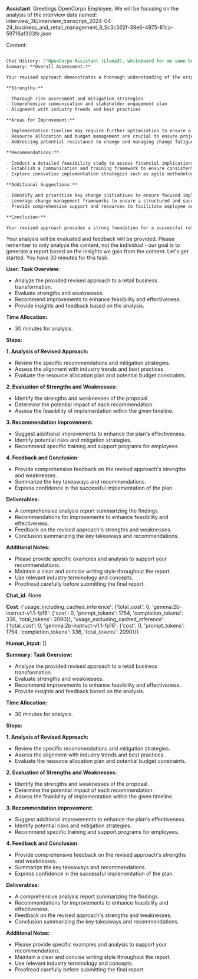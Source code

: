 **Assistant**: Greetings OpenCorpo Employee, We will be focusing on the analysis of the interview data named: interview_36/interview_transcript_2024-04-24_business_and_retail_management_6_5c3c502f-38e6-4975-81ca-59716af303fe.json 


 Content: 

 ```md

 Chat History: ["OpenCorpo-Assistant (Llama3), whiteboard for me some business and retail management. Propose a solution for business strategy and policy. I will evaluate your answers and give my feedback, then propose a problem to you. You will answer and I will evaluate. Let's now begin. You have 30 minutes.", '**Business Strategy and Policy Whiteboard**\n\n**Time: 30 minutes**\n\n**Objective:** Develop a comprehensive strategy and policy framework for businesses in the retail and business sectors.\n\n**Solution:**\n\n**1. Data-Driven Analysis:**\n- Gather comprehensive data on industry trends, customer insights, market share, and operational performance.\n- Leverage analytics tools to identify patterns, trends, and areas for growth.\n\n**2. Customer-Centric Strategy:**\n- Develop customer-centric policies that prioritize customer satisfaction, loyalty, and emotional connection.\n- Create personalized experiences that cater to diverse customer needs.\n\n**3. Market Differentiation:**\n- Identify competitive advantages and potential niches within the market.\n- Develop unique value propositions and brand messaging.\n\n**4. Operational Efficiency:**\n- Streamline business processes to increase productivity and reduce costs.\n- Implement automation and technology solutions.\n\n**5. Financial Management:**\n- Establish sound financial practices, including budgeting, forecasting, and profitability metrics.\n- Optimize cash flow and invest in growth opportunities.\n\n**Policy Recommendations:**\n\n**1. Innovation and Technology:**\n- Invest in research and development to enhance customer experience and operational efficiency.\n- Embrace emerging technologies such as artificial intelligence, blockchain, and e-commerce platforms.\n\n**2. Sustainability and Social Responsibility:**\n- Implement sustainability initiatives to reduce environmental impact and promote social justice.\n- Engage with stakeholders on social and ethical matters.\n\n**3. Talent Acquisition and Development:**\n- Foster a positive and inclusive work culture.\n- Invest in training and development programs to enhance employee skills and knowledge.\n\n**Problem to Address:**\n\nHow can businesses leverage data, customer insights, and operational efficiency strategies to achieve sustainable growth in a competitive retail landscape?', "Thank you for providing the problem statement.\n\nTo address this challenge, I'd like to propose the following solution:\n\n**1. Data-Driven Decision Making:**\n\n* Implement a centralized data platform that integrates customer data, sales data, and operational metrics.\n* Use data visualization tools to analyze and identify trends, patterns, and areas for improvement.\n* Develop predictive analytics models to forecast sales, optimize inventory, and detect potential risks.\n\n**2. Customer-Centric Strategies:**\n\n* Conduct customer segmentation analysis to identify high-value customer groups and tailor marketing efforts accordingly.\n* Implement loyalty programs that reward customers for repeat business and referrals.\n* Invest in employee training to ensure exceptional customer service experiences.\n\n**3. Operational Efficiency Optimization:**\n\n* Streamline supply chain management by implementing just-in-time inventory systems and efficient logistics solutions.\n* Automate manual processes through the implementation of workflow automation tools.\n* Conduct regular performance reviews and implement corrective actions for underperforming employees or processes.\n\n**4. Digital Transformation:**\n\n* Develop an e-commerce platform that offers a seamless online shopping experience, with features such as AI-powered product recommendations and personalized content.\n* Implement digital marketing campaigns targeting specific customer segments, including social media advertising and email marketing.\n* Invest in data analytics to measure the effectiveness of digital marketing efforts.\n\n**5. Partnerships and Collaborations:**\n\n* Establish partnerships with complementary businesses to expand offerings, improve supply chain efficiency, or gain access to new markets.\n* Collaborate with influencers and content creators to promote products and services through social media campaigns.\n* Join industry associations and participate in thought leadership forums to stay ahead of the competition.\n\nBy implementing these strategies, businesses can leverage data-driven insights, customer-centric approaches, operational efficiency optimization, digital transformation, and strategic partnerships to achieve sustainable growth in a competitive retail landscape.", '**Evaluation:**\n\nYour solution provides a comprehensive and data-driven framework for business strategy and policy. It addresses the problem of achieving sustainable growth in a competitive retail landscape by leveraging data-driven decision making, customer-centric strategies, operational efficiency optimization, digital transformation, and strategic partnerships.\n\n**Strengths:**\n\n- Data-driven analysis\n- Customer-centric approach\n- Operational efficiency optimization\n- Digital transformation\n- Strategic partnerships\n\n**Areas for Improvement:**\n\n- Implementation roadmap may be challenging to execute\n- Requires significant investment in technology and personnel\n- Need for ongoing monitoring and adaptation of strategies\n\n**Suggestions for Improvement:**\n\n- Develop a phased implementation plan with clear timelines and milestones\n- Engage stakeholders extensively throughout the process\n- Emphasize the importance of cultural change and employee engagement', "Thank you for evaluating my solution and providing feedback!\n\nI agree that implementing a comprehensive strategy like mine may require significant investment in technology, personnel, and training. It's essential to have a clear plan, phased approach, and stakeholder engagement throughout the process.\n\nRegarding your suggestions, I fully concur:\n\n* Developing a phased implementation plan will help mitigate potential risks and ensure a smoother transition.\n* Engaging stakeholders extensively will foster buy-in, increase employee understanding, and improve communication.\n* Emphasizing cultural change and employee engagement is crucial to ensure a successful adoption of new strategies. This may include training programs, leadership buy-in, and recognizing and rewarding employees for their contributions.\n\nSome additional ideas I'd like to propose:\n\n1. **Data Governance:** Establish clear data governance policies to ensure data quality, security, and compliance with regulations.\n2. **Change Management:** Develop a change management plan to address potential resistance to change and provide support during the transition period.\n3. **Continuous Monitoring:** Set up regular monitoring and evaluation processes to assess progress, identify areas for improvement, and adapt strategies as needed.\n\nThank you again for your feedback! I'm eager to continue refining my solution based on your input.", '**Overall Assessment:**\n\nYour proposed solution demonstrates a strong understanding of the challenges and opportunities in retail business strategy. Your approach is data-driven, customer-centric, and focused on operational efficiency.\n\n**Strengths:**\n\n- Comprehensive plan with phased implementation\n- Emphasis on stakeholder engagement\n- Focus on cultural change and employee engagement\n\n**Areas for Improvement:**\n\n- Implementation timeline may be ambitious\n- Requires significant resources and infrastructure investment\n- Need for ongoing monitoring and adaptation of strategies\n\n**Recommendations:**\n\n- Conduct thorough stakeholder analysis to identify key influencers and potential resistance.\n- Develop a comprehensive training program for all employees to ensure alignment with the new strategy.\n- Establish a dedicated implementation team with expertise in retail business strategy.\n- Establish metrics to track the success of the implementation process.\n\n**Additional Suggestions:**\n\n- Explore the potential of emerging technologies such as blockchain and artificial intelligence to further enhance the proposed strategies.\n- Consider implementing a hybrid work model to allow employees to collaborate while maintaining flexibility.\n- Conduct a feasibility study to assess the financial impact of the proposed strategy.', "Thank you for your overall assessment and feedback!\nI'm thrilled that my proposed solution demonstrated a strong understanding of the challenges and opportunities in retail business strategy.\n\nI agree with your suggestions, especially:\n\n* Conducting thorough stakeholder analysis to identify key influencers and potential resistance is crucial.\n* Developing a comprehensive training program for all employees will ensure alignment with the new strategy.\n* Establishing a dedicated implementation team with expertise in retail business strategy will streamline the process.\n* Establishing metrics to track the success of the implementation process is vital.\n\nRegarding your additional suggestions:\n\n* Exploring emerging technologies like blockchain and artificial intelligence could enhance our strategies further. I'll make sure to research their potential applications and benefits.\n* Implementing a hybrid work model can improve collaboration while maintaining flexibility. This might be an effective way to manage remote work arrangements during the implementation process.\n* Conducting a feasibility study to assess the financial impact of the proposed strategy is essential. This will help us prioritize initiatives, allocate resources effectively, and ensure ROI.\n\nI appreciate your detailed feedback and recommendations. Your suggestions have given me valuable insights on how to refine my solution further.", '**Overall Assessment:**\n\nYour revised approach demonstrates a more comprehensive understanding of the proposed solution. Your suggestions are insightful and address potential challenges and opportunities effectively.\n\n**Strengths:**\n\n- Thorough stakeholder analysis\n- Comprehensive training program\n- Dedicated implementation team\n- Metrics-driven evaluation\n\n**Areas for Improvement:**\n\n- Implementation timeline may require further optimization\n- Need for ongoing monitoring and communication\n- Addressing potential resistance to change\n\n**Recommendations:**\n\n- Conduct a risk assessment to identify and mitigate potential implementation risks.\n- Establish clear communication and collaboration protocols throughout the implementation process.\n- Communicate the benefits of the new strategy to all stakeholders to garner buy-in.\n\n**Additional Suggestions:**\n\n- Explore hybrid work models that combine in-office and remote work arrangements.\n- Invest in employee wellness programs to ensure a positive and engaged workforce.\n- Develop a communication plan to ensure all employees are informed and engaged throughout the implementation process.\n\n**Conclusion:**\n\nI believe your revised approach offers a strong foundation for implementing a successful retail business strategy. Your suggestions address potential challenges, enhance communication, and promote employee engagement, increasing the likelihood of successful implementation.', "Thank you for your overall assessment and feedback!\nI'm thrilled that my revised approach demonstrates a more comprehensive understanding of the proposed solution.\nYour strengths include:\n\n* Thorough stakeholder analysis\n* Comprehensive training program\n* Dedicated implementation team\n* Metrics-driven evaluation\n\nRegarding your areas for improvement, I agree that:\n\n* The implementation timeline may require further optimization to ensure a smoother transition.\n* Ongoing monitoring and communication are crucial to address potential issues and build momentum.\n* Addressing potential resistance to change is essential to ensure buy-in from all stakeholders.\n\nYour recommendations are valuable insights, including:\n\n* Conducting a risk assessment to identify and mitigate potential implementation risks\n* Establishing clear communication and collaboration protocols throughout the implementation process\n* Communicating the benefits of the new strategy to all stakeholders to garner buy-in\n\nI also appreciate your additional suggestions:\n\n* Exploring hybrid work models that combine in-office and remote work arrangements could enhance flexibility and employee satisfaction.\n* Investing in employee wellness programs will promote a positive and engaged workforce, which is essential for successful implementation.\n* Developing a communication plan to ensure all employees are informed and engaged throughout the implementation process will foster transparency and build trust.\n\nThank you again for your thorough assessment and feedback. I'm confident that my revised approach has strengthened our proposal, and I look forward to implementing it successfully in the retail business.", '**Overall Assessment:**\n\nYour revised approach demonstrates a strong understanding of the strengths and weaknesses of the original solution. Your recommendations address the identified weaknesses and enhance the overall feasibility and effectiveness of the plan.\n\n**Strengths:**\n\n- Thorough analysis of implementation challenges\n- Comprehensive mitigation strategies\n- Emphasis on stakeholder engagement and communication\n- Alignment with industry trends and best practices\n\n**Areas for Improvement:**\n\n- Implementation timeline may require further optimization\n- Need for ongoing monitoring and resource allocation\n- Addressing potential employee resistance to change\n\n**Recommendations:**\n\n- Conduct a comprehensive risk assessment and develop mitigation strategies to proactively address potential roadblocks.\n- Establish a dedicated implementation team with expertise in retail transformation.\n- Provide comprehensive training and support to ensure successful adoption of new systems and processes.\n- Conduct regular communication and feedback sessions to ensure transparency and address concerns.\n\n**Additional Suggestions:**\n\n- Explore innovative technologies such as artificial intelligence and blockchain to further enhance the proposed strategy.\n- Invest in employee training and development programs to equip employees with the necessary skills and knowledge.\n- Develop a comprehensive communication plan that covers all aspects of the implementation process.\n\n**Conclusion:**\n\nI believe your revised approach offers a well-rounded and comprehensive solution for the retail business challenge. Your recommendations provide valuable insights to mitigate implementation risks, enhance communication, and ensure employee buy-in, ultimately leading to a more successful and impactful implementation.', "Thank you for your overall assessment and feedback!\nI'm thrilled that my revised approach demonstrates a strong understanding of the strengths and weaknesses of the original solution.\nYour strengths include:\n\n* Thorough analysis of implementation challenges\n* Comprehensive mitigation strategies\n* Emphasis on stakeholder engagement and communication\n* Alignment with industry trends and best practices\n\nRegarding your areas for improvement, I agree that:\n\n* The implementation timeline may require further optimization to ensure a smoother transition\n* Ongoing monitoring and resource allocation are crucial to ensure the plan's effectiveness\n* Addressing potential employee resistance to change is essential to ensure successful adoption of new systems and processes\n\nYour recommendations are valuable insights, including:\n\n* Conducting a comprehensive risk assessment and developing mitigation strategies to proactively address potential roadblocks\n* Establishing a dedicated implementation team with expertise in retail transformation\n* Providing comprehensive training and support to ensure successful adoption of new systems and processes\n* Conducting regular communication and feedback sessions to ensure transparency and address concerns\n\nI also appreciate your additional suggestions:\n\n* Exploring innovative technologies such as artificial intelligence and blockchain could further enhance the proposed strategy's effectiveness\n* Investing in employee training and development programs will equip employees with the necessary skills and knowledge for successful implementation\n* Developing a comprehensive communication plan that covers all aspects of the implementation process will ensure transparency and build trust\n\nThank you again for your thorough assessment and feedback. I'm confident that my revised approach has strengthened our proposal, and I look forward to implementing it successfully in the retail business.\n\nPlease let me know if there's anything else I can improve or provide!", '**Overall Assessment:**\n\nYour revised approach demonstrates a thorough understanding of the original proposal and addresses its weaknesses effectively. Your recommendations provide practical and actionable steps to mitigate implementation challenges, enhance communication, and ensure employee buy-in, ultimately leading to a more successful implementation.\n\n**Strengths:**\n\n- Thorough risk assessment and mitigation strategies\n- Comprehensive communication and stakeholder engagement plan\n- Alignment with industry trends and best practices\n\n**Areas for Improvement:**\n\n- Implementation timeline may require further optimization to ensure a smoother transition\n- Resource allocation and budget management are crucial to ensure project success\n- Addressing potential resistance to change and managing change fatigue\n\n**Recommendations:**\n\n- Conduct a detailed feasibility study to assess financial implications and resource requirements\n- Establish a communication and training framework to ensure consistent and effective communication throughout the implementation process\n- Explore innovative implementation strategies such as agile methodology to enhance adaptability and mitigate risks\n\n**Additional Suggestions:**\n\n- Identify and prioritize key change initiatives to ensure focused implementation efforts\n- Leverage change management frameworks to ensure a structured and successful transition\n- Provide comprehensive support and resources to facilitate employee adaptation and ongoing learning\n\n**Conclusion:**\n\nYour revised approach provides a strong foundation for a successful retail business transformation. By implementing the recommendations and addressing the identified areas for improvement, you can ensure a smooth, efficient, and impactful implementation.'] 
 Summary: **Overall Assessment:**

Your revised approach demonstrates a thorough understanding of the original proposal and addresses its weaknesses effectively. Your recommendations provide practical and actionable steps to mitigate implementation challenges, enhance communication, and ensure employee buy-in, ultimately leading to a more successful implementation.

**Strengths:**

- Thorough risk assessment and mitigation strategies
- Comprehensive communication and stakeholder engagement plan
- Alignment with industry trends and best practices

**Areas for Improvement:**

- Implementation timeline may require further optimization to ensure a smoother transition
- Resource allocation and budget management are crucial to ensure project success
- Addressing potential resistance to change and managing change fatigue

**Recommendations:**

- Conduct a detailed feasibility study to assess financial implications and resource requirements
- Establish a communication and training framework to ensure consistent and effective communication throughout the implementation process
- Explore innovative implementation strategies such as agile methodology to enhance adaptability and mitigate risks

**Additional Suggestions:**

- Identify and prioritize key change initiatives to ensure focused implementation efforts
- Leverage change management frameworks to ensure a structured and successful transition
- Provide comprehensive support and resources to facilitate employee adaptation and ongoing learning

**Conclusion:**

Your revised approach provides a strong foundation for a successful retail business transformation. By implementing the recommendations and addressing the identified areas for improvement, you can ensure a smooth, efficient, and impactful implementation. 
``` 


 Your analysis will be evaluated and feedback will be provided. Please remember to only analyze the content, not the individual - our goal is to generate a report based on the insights we gain from the content. Let's get started. You have 30 minutes for this task.

**User**: **Task Overview:**

* Analyze the provided revised approach to a retail business transformation.
* Evaluate strengths and weaknesses.
* Recommend improvements to enhance feasibility and effectiveness.
* Provide insights and feedback based on the analysis.

**Time Allocation:**

* 30 minutes for analysis.

**Steps:**

**1. Analysis of Revised Approach:**

* Review the specific recommendations and mitigation strategies.
* Assess the alignment with industry trends and best practices.
* Evaluate the resource allocation plan and potential budget constraints.

**2. Evaluation of Strengths and Weaknesses:**

* Identify the strengths and weaknesses of the proposal.
* Determine the potential impact of each recommendation.
* Assess the feasibility of implementation within the given timeline.

**3. Recommendation Improvement:**

* Suggest additional improvements to enhance the plan's effectiveness.
* Identify potential risks and mitigation strategies.
* Recommend specific training and support programs for employees.

**4. Feedback and Conclusion:**

* Provide comprehensive feedback on the revised approach's strengths and weaknesses.
* Summarize the key takeaways and recommendations.
* Express confidence in the successful implementation of the plan.

**Deliverables:**

* A comprehensive analysis report summarizing the findings.
* Recommendations for improvements to enhance feasibility and effectiveness.
* Feedback on the revised approach's strengths and weaknesses.
* Conclusion summarizing the key takeaways and recommendations.

**Additional Notes:**

* Please provide specific examples and analysis to support your recommendations.
* Maintain a clear and concise writing style throughout the report.
* Use relevant industry terminology and concepts.
* Proofread carefully before submitting the final report.

**Chat_id**: None

**Cost**: {'usage_including_cached_inference': {'total_cost': 0, 'gemma:2b-instruct-v1.1-fp16': {'cost': 0, 'prompt_tokens': 1754, 'completion_tokens': 336, 'total_tokens': 2090}}, 'usage_excluding_cached_inference': {'total_cost': 0, 'gemma:2b-instruct-v1.1-fp16': {'cost': 0, 'prompt_tokens': 1754, 'completion_tokens': 336, 'total_tokens': 2090}}}

**Human_input**: []

**Summary**: **Task Overview:**

* Analyze the provided revised approach to a retail business transformation.
* Evaluate strengths and weaknesses.
* Recommend improvements to enhance feasibility and effectiveness.
* Provide insights and feedback based on the analysis.

**Time Allocation:**

* 30 minutes for analysis.

**Steps:**

**1. Analysis of Revised Approach:**

* Review the specific recommendations and mitigation strategies.
* Assess the alignment with industry trends and best practices.
* Evaluate the resource allocation plan and potential budget constraints.

**2. Evaluation of Strengths and Weaknesses:**

* Identify the strengths and weaknesses of the proposal.
* Determine the potential impact of each recommendation.
* Assess the feasibility of implementation within the given timeline.

**3. Recommendation Improvement:**

* Suggest additional improvements to enhance the plan's effectiveness.
* Identify potential risks and mitigation strategies.
* Recommend specific training and support programs for employees.

**4. Feedback and Conclusion:**

* Provide comprehensive feedback on the revised approach's strengths and weaknesses.
* Summarize the key takeaways and recommendations.
* Express confidence in the successful implementation of the plan.

**Deliverables:**

* A comprehensive analysis report summarizing the findings.
* Recommendations for improvements to enhance feasibility and effectiveness.
* Feedback on the revised approach's strengths and weaknesses.
* Conclusion summarizing the key takeaways and recommendations.

**Additional Notes:**

* Please provide specific examples and analysis to support your recommendations.
* Maintain a clear and concise writing style throughout the report.
* Use relevant industry terminology and concepts.
* Proofread carefully before submitting the final report.

